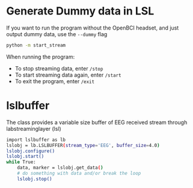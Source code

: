 
# Generate Dummy data in LSL


If you want to run the program without the OpenBCI headset, and just output dummy data, use the `--dummy` flag

```bash
python -m start_stream
```
When running the program:
* To stop streaming data, enter `/stop`
* To start streaming data again, enter `/start`
* To exit the program, enter `/exit`



# lslbuffer

The class provides a variable size buffer of EEG received stream through labstreaminglayer (lsl)

```bash
import lslbuffer as lb
lslobj = lb.LSLBUFFER(stream_type='EEG', buffer_size=4.0)
lslobj.configure()
lslobj.start()
while True:
	data, marker = lslobj.get_data()
    # do something with data and/or break the loop
    lslobj.stop()
```
